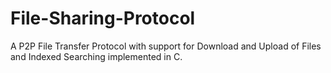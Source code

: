 # File-Sharing-Protocol
A P2P File Transfer Protocol with support for Download and Upload of Files and Indexed Searching implemented in C.
